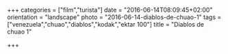 +++
categories = ["film","turista"]
date = "2016-06-14T08:09:45+02:00"
orientation = "landscape"
photo = "2016-06-14-diablos-de-chuao-1"
tags = ["venezuela","chuao","diablos","kodak","ektar 100"]
title = "Diablos de chuao 1"

+++

